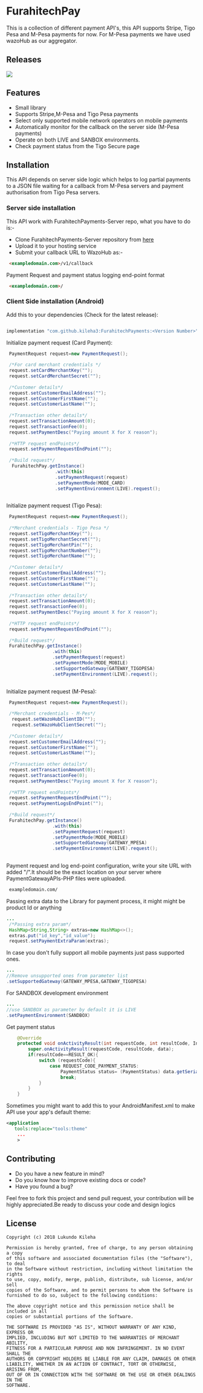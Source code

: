 # FurahitechPay
<p>
This is a collection of different payment API's, this API supports Stripe, Tigo Pesa and M-Pesa payments for now. For M-Pesa payments we have used wazoHub as our aggregator.
</p>

## Releases <a name="releases"></a>
[![](https://jitpack.io/v/kileha3/FurahitechPayments.svg)](https://jitpack.io/#kileha3/FurahitechPayments)



## Features <a name="features"></a>
* Small library
* Supports Stripe,M-Pesa and Tigo Pesa payments
* Select only supported mobile network operators on mobile payments
* Automatically monitor for the callback on the server side (M-Pesa payments)
* Operate on both LIVE and SANBOX environments.
* Check payment status from the Tigo Secure page

## Installation <a name="installation"></a>
This API depends on server side logic which helps to log partial payments to a JSON file waiting for a callback from M-Pesa servers and payment authorisation from Tigo Pesa servers.

### Server side installation

This API work with FurahitechPayments-Server repo, what you have to do is:-<br/>
* Clone FurahitechPayments-Server repository from <a href="https://github.com/kileha3/FurahitechPayments-Server">here</a>
* Upload it to your hosting service
* Submit your callback URL to WazoHub as:-

```html
 <exampledomain.com>/v1/callback
```

Payment Request and payment status logging end-point format
```html
 <exampledomain.com>/
```


### Client Side installation (Android)
Add this to your dependencies (Check for the latest release):
```groovy

implementation "com.github.kileha3:FurahitechPayments:<Version Number>"
```

Initialize payment request (Card Payment):
```java
 PaymentRequest request=new PaymentRequest();
 
 /*For card merchant credentials */
 request.setCardMerchantKey("");
 request.setCardMerchantSecret("");
 
 /*Customer details*/
 request.setCustomerEmailAddress("");
 request.setCustomerFirstName("");
 request.setCustomerLastName("");
 
 /*Transaction other details*/
 request.setTransactionAmount(0);
 request.setTransactionFee(0);
 request.setPaymentDesc("Paying amount X for X reason");
 
 /*HTTP request endPoints*/
 request.setPaymentRequestEndPoint("");
 
 /*Build request*/
  FurahitechPay.getInstance()
                  .with(this)
                  .setPaymentRequest(request)
                  .setPaymentMode(MODE_CARD)
                  .setPaymentEnvironment(LIVE).request();
 
```

Initialize payment request (Tigo Pesa):
```java
 PaymentRequest request=new PaymentRequest();
 
 /*Merchant credentials - Tigo Pesa */
 request.setTigoMerchantKey("");
 request.setTigoMerchantSecret("");
 request.setTigoMerchantPin("");
 request.setTigoMerchantNumber("");
 request.setTigoMerchantName("");
 
 /*Customer details*/
 request.setCustomerEmailAddress("");
 request.setCustomerFirstName("");
 request.setCustomerLastName("");
 
 /*Transaction other details*/
 request.setTransactionAmount(0);
 request.setTransactionFee(0);
 request.setPaymentDesc("Paying amount X for X reason");
 
 /*HTTP request endPoints*/
 request.setPaymentRequestEndPoint("");
 
 /*Build request*/
 FurahitechPay.getInstance()
                 .with(this)
                 .setPaymentRequest(request)
                 .setPaymentMode(MODE_MOBILE)
                 .setSupportedGateway(GATEWAY_TIGOPESA)
                 .setPaymentEnvironment(LIVE).request();
 
```


Initialize payment request (M-Pesa):
```java
 PaymentRequest request=new PaymentRequest();
 
 /*Merchant credentials - M-Pes*/
  request.setWazoHubClientID("");
  request.setWazoHubClientSecret("");
 
 /*Customer details*/
 request.setCustomerEmailAddress("");
 request.setCustomerFirstName("");
 request.setCustomerLastName("");
 
 /*Transaction other details*/
 request.setTransactionAmount(0);
 request.setTransactionFee(0);
 request.setPaymentDesc("Paying amount X for X reason");
 
 /*HTTP request endPoints*/
 request.setPaymentRequestEndPoint("");
 request.setPaymentLogsEndPoint("");
 
 /*Build request*/
 FurahitechPay.getInstance()
                 .with(this)
                 .setPaymentRequest(request)
                 .setPaymentMode(MODE_MOBILE)
                 .setSupportedGateway(GATEWAY_MPESA)
                 .setPaymentEnvironment(LIVE).request();
 
```

Payment request and log end-point configuration, write your site URL with added "/".It should be the exact location on your server where PaymentGatewayAPIs-PHP files were uploaded.
```html
 exampledomain.com/
```
Passing extra data to the Library for payment process, it might might be product Id or anything
```java
...
 /*Passing extra param*/
 HashMap<String,String> extras=new HashMap<>();
 extras.put("id_key","id_value");
 request.setPaymentExtraParam(extras);
```

In case you don't fully support all mobile payments just pass supported ones.
```java
...
//Remove unsupported ones from parameter list
.setSupportedGateway(GATEWAY_MPESA,GATEWAY_TIGOPESA)
```

For SANDBOX development environment
```java
...
//use SANDBOX as parameter by default it is LIVE
.setPaymentEnvironment(SANDBOX)
```

Get payment status
```java
    @Override
    protected void onActivityResult(int requestCode, int resultCode, Intent data) {
        super.onActivityResult(requestCode, resultCode, data);
        if(resultCode==RESULT_OK){
            switch (requestCode){
                case REQUEST_CODE_PAYMENT_STATUS:
                    PaymentStatus status= (PaymentStatus) data.getSerializableExtra(RESULT_PAYMENT_STATUS);
                    break;
            }
        }
    }
```

Sometimes you might want to add this to your AndroidManifest.xml to make API use your app's default theme:
```xml
<application
   tools:replace="tools:theme"
    ...
    >
```

## Contributing <a name="contribute"></a>
* Do you have a new feature in mind?
* Do you know how to improve existing docs or code?
* Have you found a bug?

Feel free to fork this project and send pull request, your contribution will be highly appreciated.Be ready to discuss your code and design logics

## License <a name="license"></a>

    Copyright (c) 2018 Lukundo Kileha

    Permission is hereby granted, free of charge, to any person obtaining a copy
    of this software and associated documentation files (the "Software"), to deal
    in the Software without restriction, including without limitation the rights
    to use, copy, modify, merge, publish, distribute, sub license, and/or sell
    copies of the Software, and to permit persons to whom the Software is
    furnished to do so, subject to the following conditions:

    The above copyright notice and this permission notice shall be included in all
    copies or substantial portions of the Software.

    THE SOFTWARE IS PROVIDED "AS IS", WITHOUT WARRANTY OF ANY KIND, EXPRESS OR
    IMPLIED, INCLUDING BUT NOT LIMITED TO THE WARRANTIES OF MERCHANT ABILITY,
    FITNESS FOR A PARTICULAR PURPOSE AND NON INFRINGEMENT. IN NO EVENT SHALL THE
    AUTHORS OR COPYRIGHT HOLDERS BE LIABLE FOR ANY CLAIM, DAMAGES OR OTHER
    LIABILITY, WHETHER IN AN ACTION OF CONTRACT, TORT OR OTHERWISE, ARISING FROM,
    OUT OF OR IN CONNECTION WITH THE SOFTWARE OR THE USE OR OTHER DEALINGS IN THE
    SOFTWARE.


